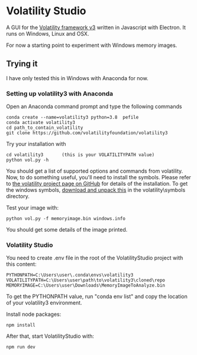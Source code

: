 # Volatility Studio

A GUI for the [Volatility framework v3](https://github.com/volatilityfoundation/volatility3) written in Javascript with Electron. It runs on Windows, Linux and OSX.

For now a starting point to experiment with Windows memory images.

## Trying it

I have only tested this in Windows with Anaconda for now.

### Setting up volatility3 with Anaconda

Open an Anaconda command prompt and type the following commands

    conda create --name=volatility3 python=3.8  pefile
    conda activate volatility3
    cd path_to_contain_volatility
    git clone https://github.com/volatilityfoundation/volatility3

Try your installation with

    cd volatility3       (this is your VOLATILITYPATH value)
    python vol.py -h

You should get a list of supported options and commands from volatility. Now, to do something useful, you'll need to install the symbols. Please refer to [the volatility project page on GitHub](https://github.com/volatilityfoundation/volatility3) for details of the installation. To get the windows symbols, [download and unpack this](https://downloads.volatilityfoundation.org/volatility3/symbols/windows.zip) in the volatility\symbols directory.

Test your image with:

    python vol.py -f memoryimage.bin windows.info

You should get some details of the image printed.

### Volatility Studio

You need to create .env file in the root of the VolatilityStudio project with this content:

    PYTHONPATH=C:\Users\user\.conda\envs\volatility3
    VOLATILITYPATH=C:\Users\user\path\to\volatility3\cloned\repo
    MEMORYIMAGE=C:\Users\user\Downloads\MemoryImageToAnalyze.bin

To get the PYTHONPATH value, run "conda env list" and copy the location of your volatility3 environment.

Install node packages:

    npm install

After that, start VolatilityStudio with:

    npm run dev

